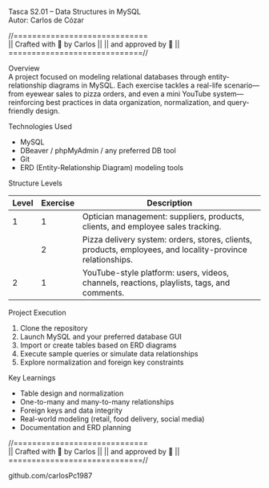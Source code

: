 Tasca S2.01 – Data Structures in MySQL  
Autor: Carlos de Cózar

//=============================\
|| Crafted with 💛 by Carlos ||
||    and approved by 🦆     ||
\=============================//

Overview  
A project focused on modeling relational databases through entity-relationship diagrams in MySQL. Each exercise tackles a real-life scenario—from eyewear sales to pizza orders, and even a mini YouTube system—reinforcing best practices in data organization, normalization, and query-friendly design.

Technologies Used  
- MySQL  
- DBeaver / phpMyAdmin / any preferred DB tool  
- Git  
- ERD (Entity-Relationship Diagram) modeling tools  

Structure Levels  

| Level | Exercise | Description |
|-------|----------|-------------|
| 1     | 1        | Optician management: suppliers, products, clients, and employee sales tracking. |
|       | 2        | Pizza delivery system: orders, stores, clients, products, employees, and locality-province relationships. |
| 2     | 1        | YouTube-style platform: users, videos, channels, reactions, playlists, tags, and comments. |

Project Execution  
1. Clone the repository  
2. Launch MySQL and your preferred database GUI  
3. Import or create tables based on ERD diagrams  
4. Execute sample queries or simulate data relationships  
5. Explore normalization and foreign key constraints  

Key Learnings  
- Table design and normalization  
- One-to-many and many-to-many relationships  
- Foreign keys and data integrity  
- Real-world modeling (retail, food delivery, social media)  
- Documentation and ERD planning  

//=============================\
|| Crafted with 💛 by Carlos ||
||    and approved by 🦆     ||
\=============================//

github.com/carlosPc1987
